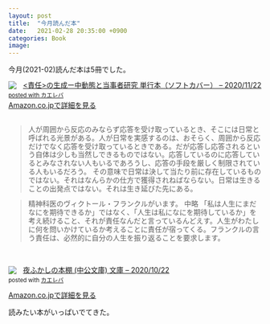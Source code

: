 ```yaml
---
layout: post
title:  "今月読んだ本"
date:   2021-02-28 20:35:00 +0900
categories: Book
image: 
---
```

今月(2021-02)読んだ本は5冊でした。<br>


<div class="krb-amzlt-box" style="margin-bottom:0px;"><div class="krb-amzlt-image" style="float:left;margin:0px 12px 1px 0px;"><a href="https://www.amazon.co.jp/dp/478851690X?&linkCode=li2&tag=peipeipe-22&linkId=f39341a22c5c2cb454916234030593a5&language=ja_JP&ref_=as_li_ss_il" target="_blank" rel="nofollow" rel="nofollow"><img border="0" src="//ws-fe.amazon-adsystem.com/widgets/q?_encoding=UTF8&ASIN=478851690X&Format= _SL250_&ID=AsinImage&MarketPlace=JP&ServiceVersion=20070822&WS=1&tag=peipeipe-22&language=ja_JP" ></a><img src="https://ir-jp.amazon-adsystem.com/e/ir?t=peipeipe-22&language=ja_JP&l=li2&o=9&a=478851690X" width="1" height="1" border="0" alt="" style="border:none !important; margin:0px !important;" /></div><div class="krb-amzlt-info" style="line-height:120%; margin-bottom: 10px"><div class="krb-amzlt-name" style="margin-bottom:10px;line-height:120%"><a href="https://www.amazon.co.jp/dp/478851690X?&linkCode=li2&tag=peipeipe-22&linkId=f39341a22c5c2cb454916234030593a5&language=ja_JP&ref_=as_li_ss_il" name="amazletlink" target="_blank" rel="nofollow" rel="nofollow"><責任>の生成ー中動態と当事者研究 単行本（ソフトカバー） – 2020/11/22<div class="krb-amzlt-powered-date" style="font-size:80%;margin-top:5px;line-height:120%">posted with <a href="https://kaereba.com/wind/" title="amazlet" target="_blank" rel="nofollow" rel="nofollow">カエレバ</a></div><div class="krb-amzlt-detail"></div><div class="krb-amzlt-sub-info" style="float: left;"><div class="krb-amzlt-link" style="margin-top: 5px"><a href="https://www.amazon.co.jp/dp/478851690X?&linkCode=li2&tag=peipeipe-22&linkId=f39341a22c5c2cb454916234030593a5&language=ja_JP&ref_=as_li_ss_il" name="amazletlink" target="_blank" rel="nofollow" rel="nofollow">Amazon.co.jpで詳細を見る</a></div></div><div class="krb-amzlt-footer" style="clear: left"></div><br>
<blockquote>
人が周囲から反応のみならず応答を受け取っているとき、そこには日常と呼ばれる光景がある。人が日常を実感するのは、おそらく、周囲から反応だけでなく応答を受け取っているときである。だが応答し応答されるという自体は少しも当然しできるものではない。応答しているのに応答しているとみなされない人もいるであろうし、応答の手段を厳しく制限されている人もいるだろう。
その意味で日常は決して当たり前に存在しているものではない。それはなんらかの仕方で獲得されねばならない。日常は生きることの出発点ではない。それは生き延びた先にある。
</blockquote>

<blockquote>
精神科医のヴィクトール・フランクルがいます。
中略
「私は人生にまだなにを期待できるか」ではなく、「人生は私になにを期待しているか」を考え続けること、それが責任なんだと言っているんどえす。人生がわたしに何を問いかけているか考えることに責任が宿ってくる。フランクルの言う責任は、必然的に自分の人生を振り返ることを要求します。
</blockquote>
<br>
<br>
<div class="krb-amzlt-box" style="margin-bottom:0px;"><div class="krb-amzlt-image" style="float:left;margin:0px 12px 1px 0px;"><a href="https://www.amazon.co.jp/dp/4122069726?&linkCode=li2&tag=peipeipe-22&linkId=05d6ee501129ca4f6b8e400e57853287&language=ja_JP&ref_=as_li_ss_il" target="_blank" rel="nofollow" rel="nofollow"><img border="0" src="//ws-fe.amazon-adsystem.com/widgets/q?_encoding=UTF8&ASIN=4122069726&Format= _SL250_&ID=AsinImage&MarketPlace=JP&ServiceVersion=20070822&WS=1&tag=peipeipe-22&language=ja_JP" ></a><img src="https://ir-jp.amazon-adsystem.com/e/ir?t=peipeipe-22&language=ja_JP&l=li2&o=9&a=4122069726" width="1" height="1" border="0" alt="" style="border:none !important; margin:0px !important;" /></div><div class="krb-amzlt-info" style="line-height:120%; margin-bottom: 10px"><div class="krb-amzlt-name" style="margin-bottom:10px;line-height:120%"><a href="https://www.amazon.co.jp/dp/4122069726?&linkCode=li2&tag=peipeipe-22&linkId=05d6ee501129ca4f6b8e400e57853287&language=ja_JP&ref_=as_li_ss_il" name="amazletlink" target="_blank" rel="nofollow" rel="nofollow">夜ふかしの本棚 (中公文庫) 文庫 – 2020/10/22</a><div class="krb-amzlt-powered-date" style="font-size:80%;margin-top:5px;line-height:120%">posted with <a href="https://kaereba.com/wind/" title="amazlet" target="_blank" rel="nofollow" rel="nofollow">カエレバ</a></div></div><div class="krb-amzlt-detail"></div><div class="krb-amzlt-sub-info" style="float: left;"><div class="krb-amzlt-link" style="margin-top: 5px"><a href="https://www.amazon.co.jp/dp/4122069726?&linkCode=li2&tag=peipeipe-22&linkId=05d6ee501129ca4f6b8e400e57853287&language=ja_JP&ref_=as_li_ss_il" name="amazletlink" target="_blank" rel="nofollow" rel="nofollow">Amazon.co.jpで詳細を見る</a></div></div></div><div class="krb-amzlt-footer" style="clear: left"></div></div><br>
読みたい本がいっぱいでてきた。